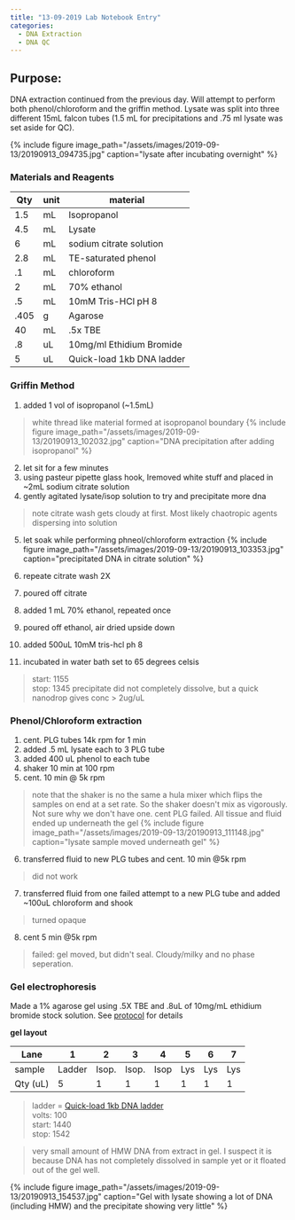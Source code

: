 ```yaml
---
title: "13-09-2019 Lab Notebook Entry"
categories:
  - DNA Extraction
  - DNA QC
---
```


## Purpose:
DNA extraction continued from the previous day. Will attempt to perform both phenol/chloroform and the griffin method. Lysate was split into three different 15mL falcon tubes (1.5 mL for precipitations and .75 ml lysate was set aside for QC). 

{% include figure image_path="/assets/images/2019-09-13/20190913_094735.jpg" caption="lysate after incubating overnight"  %}  

### Materials and Reagents

|Qty|unit|material|
|---|----|--------|
|1.5|mL|Isopropanol|
|4.5|mL|Lysate|
|6|mL|sodium citrate solution|
|2.8|mL|TE-saturated phenol|
|.1|mL|chloroform|
|2|mL|70% ethanol|
|.5|mL|10mM Tris-HCl pH 8|
|.405|g|Agarose|
|40|mL|.5x TBE|
|.8|uL|10mg/ml Ethidium Bromide|
|5|uL|Quick-load 1kb DNA ladder|

### Griffin Method

1. added 1 vol of isopropanol (~1.5mL)
> white thread like material formed at isopropanol boundary
{% include figure image_path="/assets/images/2019-09-13/20190913_102032.jpg" caption="DNA precipitation after adding isopropanol"  %}  

2. let sit for a few minutes
3. using pasteur pipette glass hook, Iremoved white stuff and placed in ~2mL sodium citrate solution
4. gently agitated lysate/isop solution to try and precipitate more dna
> note citrate wash gets cloudy at first. Most likely chaotropic agents dispersing into solution
5. let soak while performing phneol/chloroform extraction
{% include figure image_path="/assets/images/2019-09-13/20190913_103353.jpg" caption="precipitated DNA in citrate solution"  %}  

6. repeate citrate wash 2X
7. poured off citrate
8. added 1 mL 70% ethanol, repeated once
9. poured off ethanol, air dried upside down
10. added 500uL 10mM tris-hcl ph 8
11. incubated in water bath set to 65 degrees celsis
> start: 1155  
> stop: 1345
>precipitate did not completely dissolve, but a quick nanodrop gives conc > 2ug/uL 

### Phenol/Chloroform extraction

1. cent. PLG tubes 14k rpm for 1 min
2. added .5 mL lysate each to 3 PLG tube
3. added 400 uL phenol to each tube
4. shaker 10 min at 100 rpm
5. cent. 10 min @ 5k rpm
> note that the shaker is no the same a hula mixer which flips the samples on end at a set rate. So the shaker doesn't mix as vigorously. Not sure why we don't have one. 
> cent PLG failed. All tissue and fluid ended up underneath the gel
{% include figure image_path="/assets/images/2019-09-13/20190913_111148.jpg" caption="lysate sample moved underneath gel"  %}  

6. transferred fluid to new PLG tubes and cent. 10 min @5k rpm
> did not work
7. transferred fluid from one failed attempt to a new PLG tube and added ~100uL chloroform and shook
>turned opaque
8. cent 5 min @5k rpm
>failed: gel moved, but didn't seal. Cloudy/milky and no phase seperation. 

### Gel electrophoresis

Made a 1% agarose gel using .5X TBE and .8uL of 10mg/mL ethidium bromide stock solution. See [protocol](https://www.protocols.io/view/agarose-gel-electrophoresis-7zmhp46) for details

**gel layout**  

|Lane|1|2|3|4|5|6|7|
|----|-|-|-|-|-|-|-|
|sample|Ladder|Isop.|Isop.|Isop|Lys|Lys|Lys|
|Qty (uL)|5|1|1|1|1|1|1|

> ladder = [Quick-load 1kb DNA ladder](https://www.neb.com/products/N0468-Quick-Load-1-kb-DNA-Ladder#Product%20Information)   
> volts: 100  
> start: 1440  
> stop: 1542

> very small amount of HMW DNA from extract in gel. I suspect it is because DNA has not completely dissolved in sample yet or it floated out of the gel well. 

{% include figure image_path="/assets/images/2019-09-13/20190913_154537.jpg" caption="Gel with lysate showing a lot of DNA (including HMW) and the precipitate showing very little"  %}  


